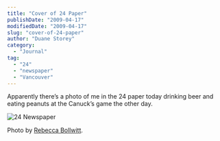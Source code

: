 ```yaml
---
title: "Cover of 24 Paper"
publishDate: "2009-04-17"
modifiedDate: "2009-04-17"
slug: "cover-of-24-paper"
author: "Duane Storey"
category:
  - "Journal"
tag:
  - "24"
  - "newspaper"
  - "Vancouver"
---
```


Apparently there’s a photo of me in the 24 paper today drinking beer and eating peanuts at the Canuck’s game the other day.

![24 Newspaper](http://farm4.static.flickr.com/3629/3449519393_8525bcfce7.jpg?v=0)

Photo by [Rebecca Bollwitt](http://www.miss604.com).